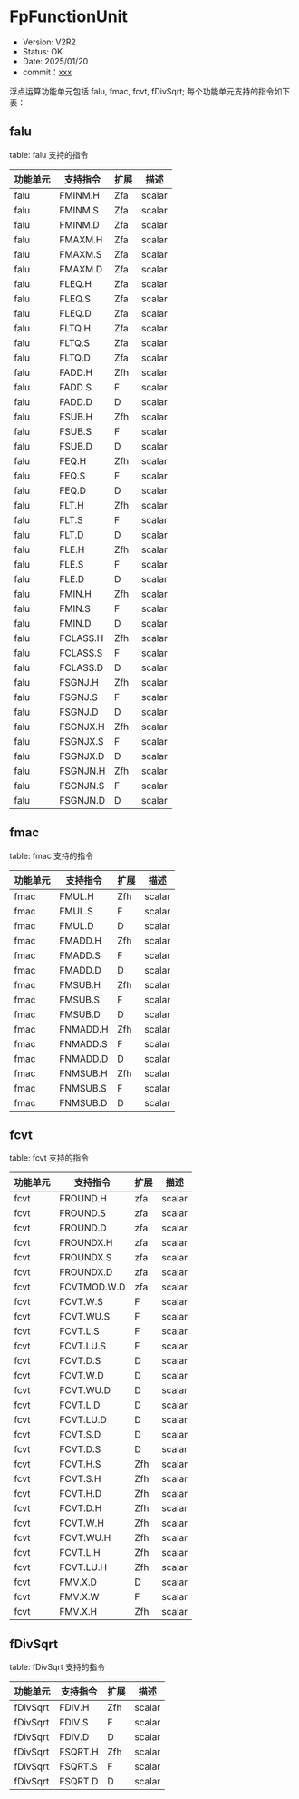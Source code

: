# FpFunctionUnit

- Version: V2R2
- Status: OK
- Date: 2025/01/20
- commit：[xxx](https://github.com/OpenXiangShan/XiangShan/tree/xxx)

浮点运算功能单元包括 falu, fmac, fcvt, fDivSqrt; 每个功能单元支持的指令如下表：

## falu

table: falu 支持的指令

| 功能单元 | 支持指令     | 扩展  | 描述     |
| ---- | -------- | --- | ------ |
| falu | FMINM.H  | Zfa | scalar |
| falu | FMINM.S  | Zfa | scalar |
| falu | FMINM.D  | Zfa | scalar |
| falu | FMAXM.H  | Zfa | scalar |
| falu | FMAXM.S  | Zfa | scalar |
| falu | FMAXM.D  | Zfa | scalar |
| falu | FLEQ.H   | Zfa | scalar |
| falu | FLEQ.S   | Zfa | scalar |
| falu | FLEQ.D   | Zfa | scalar |
| falu | FLTQ.H   | Zfa | scalar |
| falu | FLTQ.S   | Zfa | scalar |
| falu | FLTQ.D   | Zfa | scalar |
| falu | FADD.H   | Zfh | scalar |
| falu | FADD.S   | F   | scalar |
| falu | FADD.D   | D   | scalar |
| falu | FSUB.H   | Zfh | scalar |
| falu | FSUB.S   | F   | scalar |
| falu | FSUB.D   | D   | scalar |
| falu | FEQ.H    | Zfh | scalar |
| falu | FEQ.S    | F   | scalar |
| falu | FEQ.D    | D   | scalar |
| falu | FLT.H    | Zfh | scalar |
| falu | FLT.S    | F   | scalar |
| falu | FLT.D    | D   | scalar |
| falu | FLE.H    | Zfh | scalar |
| falu | FLE.S    | F   | scalar |
| falu | FLE.D    | D   | scalar |
| falu | FMIN.H   | Zfh | scalar |
| falu | FMIN.S   | F   | scalar |
| falu | FMIN.D   | D   | scalar |
| falu | FCLASS.H | Zfh | scalar |
| falu | FCLASS.S | F   | scalar |
| falu | FCLASS.D | D   | scalar |
| falu | FSGNJ.H  | Zfh | scalar |
| falu | FSGNJ.S  | F   | scalar |
| falu | FSGNJ.D  | D   | scalar |
| falu | FSGNJX.H | Zfh | scalar |
| falu | FSGNJX.S | F   | scalar |
| falu | FSGNJX.D | D   | scalar |
| falu | FSGNJN.H | Zfh | scalar |
| falu | FSGNJN.S | F   | scalar |
| falu | FSGNJN.D | D   | scalar |

## fmac

table: fmac 支持的指令

| 功能单元 | 支持指令     | 扩展  | 描述     |
| ---- | -------- | --- | ------ |
| fmac | FMUL.H   | Zfh | scalar |
| fmac | FMUL.S   | F   | scalar |
| fmac | FMUL.D   | D   | scalar |
| fmac | FMADD.H  | Zfh | scalar |
| fmac | FMADD.S  | F   | scalar |
| fmac | FMADD.D  | D   | scalar |
| fmac | FMSUB.H  | Zfh | scalar |
| fmac | FMSUB.S  | F   | scalar |
| fmac | FMSUB.D  | D   | scalar |
| fmac | FNMADD.H | Zfh | scalar |
| fmac | FNMADD.S | F   | scalar |
| fmac | FNMADD.D | D   | scalar |
| fmac | FNMSUB.H | Zfh | scalar |
| fmac | FNMSUB.S | F   | scalar |
| fmac | FNMSUB.D | D   | scalar |

## fcvt

table: fcvt 支持的指令

| 功能单元 | 支持指令        | 扩展  | 描述     |
| ---- | ----------- | --- | ------ |
| fcvt | FROUND.H    | zfa | scalar |
| fcvt | FROUND.S    | zfa | scalar |
| fcvt | FROUND.D    | zfa | scalar |
| fcvt | FROUNDX.H   | zfa | scalar |
| fcvt | FROUNDX.S   | zfa | scalar |
| fcvt | FROUNDX.D   | zfa | scalar |
| fcvt | FCVTMOD.W.D | zfa | scalar |
| fcvt | FCVT.W.S    | F   | scalar |
| fcvt | FCVT.WU.S   | F   | scalar |
| fcvt | FCVT.L.S    | F   | scalar |
| fcvt | FCVT.LU.S   | F   | scalar |
| fcvt | FCVT.D.S    | D   | scalar |
| fcvt | FCVT.W.D    | D   | scalar |
| fcvt | FCVT.WU.D   | D   | scalar |
| fcvt | FCVT.L.D    | D   | scalar |
| fcvt | FCVT.LU.D   | D   | scalar |
| fcvt | FCVT.S.D    | D   | scalar |
| fcvt | FCVT.D.S    | D   | scalar |
| fcvt | FCVT.H.S    | Zfh | scalar |
| fcvt | FCVT.S.H    | Zfh | scalar |
| fcvt | FCVT.H.D    | Zfh | scalar |
| fcvt | FCVT.D.H    | Zfh | scalar |
| fcvt | FCVT.W.H    | Zfh | scalar |
| fcvt | FCVT.WU.H   | Zfh | scalar |
| fcvt | FCVT.L.H    | Zfh | scalar |
| fcvt | FCVT.LU.H   | Zfh | scalar |
| fcvt | FMV.X.D     | D   | scalar |
| fcvt | FMV.X.W     | F   | scalar |
| fcvt | FMV.X.H     | Zfh | scalar |

## fDivSqrt

table: fDivSqrt 支持的指令

| 功能单元     | 支持指令    | 扩展  | 描述     |
| -------- | ------- | --- | ------ |
| fDivSqrt | FDIV.H  | Zfh | scalar |
| fDivSqrt | FDIV.S  | F   | scalar |
| fDivSqrt | FDIV.D  | D   | scalar |
| fDivSqrt | FSQRT.H | Zfh | scalar |
| fDivSqrt | FSQRT.S | F   | scalar |
| fDivSqrt | FSQRT.D | D   | scalar |

